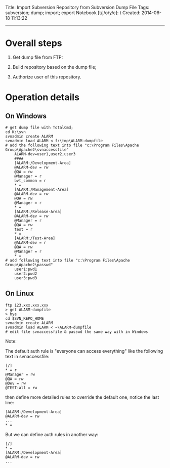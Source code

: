 Title: Import Subversion Repository from Subversion Dump File
Tags: subversion; dump; import; export
Notebook [t/j/o/y/c]: t
Created: 2014-06-18 11:13:22

------

# Overall steps

1. Get dump file from FTP:

1. Build repository based on the dump file;

1. Authorize user of this repository.

# Operation details

## On Windows

    # get dump file with TotalCmd;
    cd K:\svn
    svnadmin create ALARM
    svnadmin load ALARM < f:\tmp\ALARM-dumpfile
    # add the following text into file "c:\Program Files\Apache Group\Apache2\svnaccessfile"
        ALARM-dev=user1,user2,user3
        ####
        [ALARM:/Development-Area]
        @ALARM-dev = rw
        @QA = rw
        @Manager = r
        bvt_common = r
        * = 
        [ALARM:/Management-Area]
        @ALARM-dev = rw
        @QA = rw
        @Manager = r
        * = 
        [ALARM:/Release-Area]
        @ALARM-dev = rw
        @Manager = r
        @QA = rw
        test = r
        * = 
        [ALARM:/Test-Area]
        @ALARM-dev = r
        @QA = rw
        @Manager = r
        * = 
    # add following text into file "c:\Program Files\Apache Group\Apache2\passwd"
        user1:pwd1
        user2:pwd2
        user3:pwd3

## On Linux

    ftp 123.xxx.xxx.xxx
    > get ALARM-dumpfile
    > bye
    cd $SVN_REPO_HOME
    svnadmin create ALARM
    svnadmin load ALARM < ~\ALARM-dumpfile
    # edit file svnaccessfile & passwd the same way with in Windows

Note:

The default auth rule is "everyone can access everything" like the following text in svnaccessfile:

    [/] 
    * = r
    @Manager = rw
    @QA = rw
    @Dev = rw
    @TEST-all = rw

then define more detailed rules to override the default one, notice the last line:

    [ALARM:/Development-Area]
    @ALARM-dev = rw
    ...
    * = 

But we can define auth rules in another way:

    [/]
    * =
    [ALARM:/Development-Area]
    @ALARM-dev = rw
    ...
